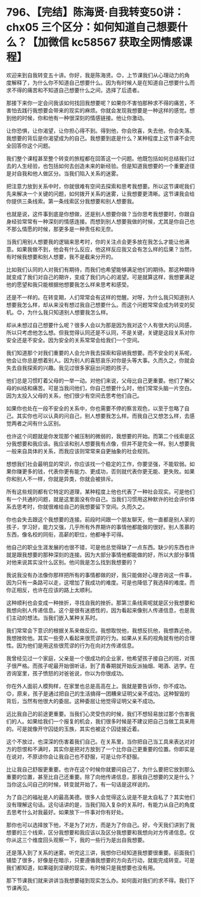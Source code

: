 # 796、【完结】陈海贤·自我转变50讲：chx05 三个区分：如何知道自己想要什么？【加微信 kc58567 获取全网情感课程】

欢迎来到自我转变五十讲。你好，我是陈海贤。😊，上节课我们从心理动力的角度解释了，为什么你不知道自己想要什么。因为有时候人是在知道自己想要什么而求不得的痛苦和不知道自己想要什么之间，选择了后遗者。

那接下来你一定会问我该如何找回我想要呢？如果你不害怕那种求不得的痛苦，不害怕去践行我想要会带来的现实的麻烦。你就会发现我想要是一种这样的感觉。想到他的时候，你和他有一种很深刻的情感链接。他让你激动。

让你恐惧，让你渴望，让你担心得不到。得到他，你会欣喜，失去他，你会失落。我想要的背后是你渴望成为的自己。我想要到底是什么？某种程度上这节课不会完全回答你这个问题。

我们整个课程甚至整个转变的旅程都在回答这一个问题。他既包括如何总结我们过去的人生经验，也包括如何去创造未来的新经验。但是知道我想要的一个重要途径是对自我和他人做区分。当我们陷入关系的迷雾。

把注意力放到关系中时，你就很难有空间去探索和思考我想要。所以这节课呢我们先来解决一个关键的问题，如何拨开关系的迷雾，让我想要更清晰。这节课我会给你提供三条线索。第一条线索区分我想要和别人想要我。

也就是说，这件事到底是你想做，还是别人想要你做？当你思考我想要时，你跟自身经验常常有一种深刻的情感连接。而想到别人想要我做的时候，尤其是你自己也不那么情愿的时候，那更多是一种责任和无奈。

当我们用别人想要我的逻辑来思考时，你的关注点会更多放在我怎么才能让他满意。如果我做不到，他会有什么反应，他这样反应我又会有怎么样的后果？当然，有时候我想要和别人想要，我不是截来分开的。

比如我们认同的人对我们有期待，而我们也希望能够满足他们的期待。那这种期待就变成了我们对自己的期许，变成了我们内心的渴望。可是就算这样，我想要满足他的愿望和我只能根据他想要我怎么样来思考和感受。

还是不一样的。在转变期，人们常常会有这样的觉醒。对呀，为什么我只知道别人想要我怎么样，却从来没有想过我自己想要什么。而这个问题常常会成为转变的契机。😊，为什么我只知道别人想要我怎么样。

却从未想过自己想要什么呢？很多人会以为那是因为我对这个人有很大的认同感，所以只考虑他怎么想。但我觉得认同还是不认同，不是关键，关键是这段关系对你安全还是不安全。因为安全的关系常常会给我们一个空间。

我们知道那个对我们重要的人会允许我去探索和容纳我想要。而不安全的关系呢，他会让你总是想着别人。因为别人的喜怒哀乐对你是头等大事。久而久之，你就会失去自我探索的兴趣。我见过很多家庭出问题的孩子。

他们总是习惯盯着父母的一举一动。对他们来说，父母比自己更重要。他们了解父母的纠结和痛苦。可是当我问他们，你自己想要什么时，他们常常头脑一片空白。因为太投入父母的关系，他们很少有空间去思考他们自己。

如果你也处在一段不安全的关系中，你也需要不停的察言观色，以至于忽略了自己。其实你也可以认真的问自己，别人想要我怎么样。而我自己又想怎么样，去感觉两者之间有什么区别。

也许这个问题就是你发现那个被压制的微弱的，我想要的开始。而第二个线索是区分我想要和我应该。我应该和别人想要我有点像，但并不是完全一样。别人想要我一般来自具体的关系，而我应该则常常来自更抽象的社会规则。

想想我们社会最明显的常识，你应该找一个稳定的工作，你要坚强，不能软弱。如果你赚更多的钱，代表你更有能力、更成功，否则就代表你更无能、更失败。如果你和别人不一样，你就是异类，你就会被排斥。

所有这些规则都有它特定的道理，某种程度上他也代表了一种社会现实。可是他们有一个共通的问题，就是这里面没有你自己。当我们习惯用这种默许的社会评价体系去思考时，你就很难给自己的我想要留下空间。久而久之。

你也会失去跟这个我想要的连接。前段时间跟一个朋友聊天，他一直都是别人家的孩子，学习好，能力又强，几乎所有外界期许的事情他都能做的很好。别人羡慕的东西，像名校的同衔，高薪的职位，他都唾手可得。

他自己的职业生涯发展的也很不错，可是他总觉得缺了一点东西。缺少的东西也许就是跟我想要的那种深刻的连接。因为大部分事情他都能做的好，所以大部分事情对他来说其实没什么区别。他问我是怎么找到我想要的？

我说我没有办法像你那样把所有的事情都做的好，我只能做好心理咨询这一件事，因为只有一条路可以走，这增加了我成功的难度。可是也降低了我选择的难度。而你正相反，也许在应该的路上太顺利。

这种顺利也会变成一种挫折，寻找自我的挫折。那第三条线索呢就是区分我想要和我想向别人传递信息。这个是很有迷惑性的，因为看起来像别人传递信息，也是我们主动的想法。当我们嵌入某种关系时。

我们常常会下意识的根据关系来做反应。我想取悦他，我想反抗他，我想靠近他，我想挫败他。其实一些旁人看起来很荒谬的行为。如果从关系的视角就有他的合理性。因为他们是用这些很荒谬的行为在向对方传递信息。

我曾经见过一个家庭，父亲是一个很成功的企业家，他希望孩子接自己的班，对孩子很严格。而孩子呢最开始很听话，到了青春期就开始反派抽烟、喝酒、逃学。在咨询室里，孩子愤怒的对爸爸说，你以为你很成功。

你在外人面前人模狗样，在家里也总是高高在上。我就是要告诉你，你不成功。😊，原来，孩子是通过把自己的生活搞得一团糟来证明父亲不成功。这种智毁的背后，当然有他很大的委屈。这种委屈让他觉得证明父亲不成功。

远比我自己的前途更重要。当我们心灵受伤的时候，我们不想轻易放过那个伤害我们的人。如果给我们一个报复的机会，我们很多时候是不建议把自己当做工具来用的。可是就像开守囚徒的玉族，其实也被这个囚徒接近着。

这个不放过，也深深的伤害着我们自己。在关系里，当你把自己当工具来表达对对方的怨恨和不满时，其实你是把对方放到了一个比你自己更重要的位置。你即实是在说对，不原谅你会让我自己也不舒服，可是让你不舒服。

比让我自己舒服更重要。也许在这个时候你就要问自己了，为什么要把它放到那么重要的位置，甚至比自己还重要。除了向他传递信息，那我自己想要的又是什么？当你这么问自己的时候，转变就开始了。有一句话是这样说的。

为了自己的福祉是人的最高美德。很多人会觉得这么说是不是太自私了？其实他们没有理解这句话。这句话讲的是，当我们陷入复杂的关系时，有能力从自己的角度去思考什么对我最好。如果放下一件事对你有好处。

那你也可以选择放下他，不是为了对方，而是为了你自己。好，今天我们讲到了我想要的三个线索，区分我想要和我应该以及区分我想要和我想向对方传递信息。仅你从这三个维度回头观察一下，我的一些行为是出自我想要。

还是落入到了关系的迷雾。听完这三讲，我想你已经知道我想要很重要。前面我们铺垫了很多，好像是在暗示，只要遵循我想要的方向去行动，就能完成转变。可是我们都知道，如果碰到坚硬的现实，有时候只是我想要也没有用。

那下节课我们就来讲讲当我想要碰到现实怎么办。如何面对我们的求不得。我们下节课再见。